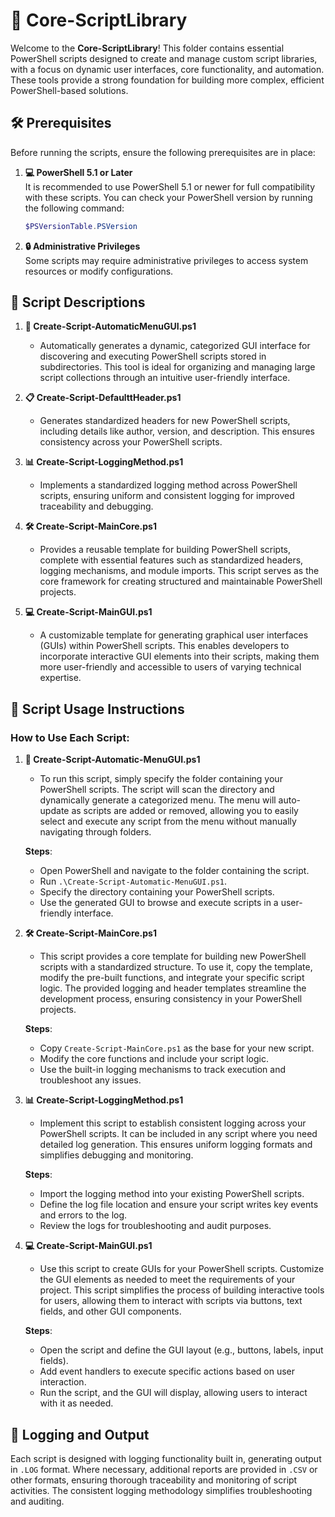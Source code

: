 # 📂 Core-ScriptLibrary

Welcome to the **Core-ScriptLibrary**! This folder contains essential PowerShell scripts designed to create and manage custom script libraries, with a focus on dynamic user interfaces, core functionality, and automation. These tools provide a strong foundation for building more complex, efficient PowerShell-based solutions.

## 🛠️ Prerequisites

Before running the scripts, ensure the following prerequisites are in place:

1. **💻 PowerShell 5.1 or Later**  
   It is recommended to use PowerShell 5.1 or newer for full compatibility with these scripts. You can check your PowerShell version by running the following command:  
   ```powershell
   $PSVersionTable.PSVersion
   ```

2. **🔒 Administrative Privileges**  
   Some scripts may require administrative privileges to access system resources or modify configurations.

## 📄 Script Descriptions

1. **📝 Create-Script-AutomaticMenuGUI.ps1**  
   - Automatically generates a dynamic, categorized GUI interface for discovering and executing PowerShell scripts stored in subdirectories. This tool is ideal for organizing and managing large script collections through an intuitive user-friendly interface.

2. **📋 Create-Script-DefaulttHeader.ps1**  
   - Generates standardized headers for new PowerShell scripts, including details like author, version, and description. This ensures consistency across your PowerShell scripts.

3. **📊 Create-Script-LoggingMethod.ps1**  
   - Implements a standardized logging method across PowerShell scripts, ensuring uniform and consistent logging for improved traceability and debugging.
   
4. **🛠️ Create-Script-MainCore.ps1**  
   - Provides a reusable template for building PowerShell scripts, complete with essential features such as standardized headers, logging mechanisms, and module imports. This script serves as the core framework for creating structured and maintainable PowerShell projects.
  
5. **💻 Create-Script-MainGUI.ps1**  
   - A customizable template for generating graphical user interfaces (GUIs) within PowerShell scripts. This enables developers to incorporate interactive GUI elements into their scripts, making them more user-friendly and accessible to users of varying technical expertise.

## 🚀 Script Usage Instructions

### How to Use Each Script:

1. **📝 Create-Script-Automatic-MenuGUI.ps1**  
   - To run this script, simply specify the folder containing your PowerShell scripts. The script will scan the directory and dynamically generate a categorized menu. The menu will auto-update as scripts are added or removed, allowing you to easily select and execute any script from the menu without manually navigating through folders.

   **Steps**:
   - Open PowerShell and navigate to the folder containing the script.
   - Run `.\Create-Script-Automatic-MenuGUI.ps1`.
   - Specify the directory containing your PowerShell scripts.
   - Use the generated GUI to browse and execute scripts in a user-friendly interface.

2. **🛠️ Create-Script-MainCore.ps1**  
   - This script provides a core template for building new PowerShell scripts with a standardized structure. To use it, copy the template, modify the pre-built functions, and integrate your specific script logic. The provided logging and header templates streamline the development process, ensuring consistency in your PowerShell projects.

   **Steps**:
   - Copy `Create-Script-MainCore.ps1` as the base for your new script.
   - Modify the core functions and include your script logic.
   - Use the built-in logging mechanisms to track execution and troubleshoot any issues.

3. **📊 Create-Script-LoggingMethod.ps1**  
   - Implement this script to establish consistent logging across your PowerShell scripts. It can be included in any script where you need detailed log generation. This ensures uniform logging formats and simplifies debugging and monitoring.

   **Steps**:
   - Import the logging method into your existing PowerShell scripts.
   - Define the log file location and ensure your script writes key events and errors to the log.
   - Review the logs for troubleshooting and audit purposes.

4. **💻 Create-Script-MainGUI.ps1**  
   - Use this script to create GUIs for your PowerShell scripts. Customize the GUI elements as needed to meet the requirements of your project. This script simplifies the process of building interactive tools for users, allowing them to interact with scripts via buttons, text fields, and other GUI components.

   **Steps**:
   - Open the script and define the GUI layout (e.g., buttons, labels, input fields).
   - Add event handlers to execute specific actions based on user interaction.
   - Run the script, and the GUI will display, allowing users to interact with it as needed.

## 📝 Logging and Output

Each script is designed with logging functionality built in, generating output in `.LOG` format. Where necessary, additional reports are provided in `.CSV` or other formats, ensuring thorough traceability and monitoring of script activities. The consistent logging methodology simplifies troubleshooting and auditing.
